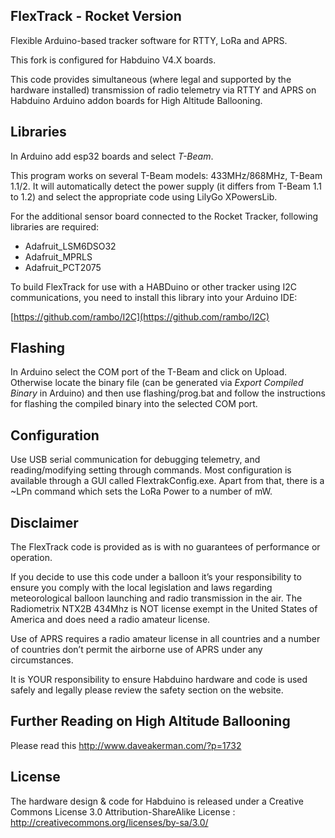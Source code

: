 ## FlexTrack - Rocket Version

Flexible Arduino-based tracker software for RTTY, LoRa and APRS.

This fork is configured for Habduino V4.X boards. 

This code provides simultaneous (where legal and supported by the hardware installed) transmission of radio telemetry via RTTY and APRS on Habduino Arduino addon boards for High Altitude Ballooning.

## Libraries

In Arduino add esp32 boards and select *T-Beam*.

This program works on several T-Beam models: 433MHz/868MHz, T-Beam 1.1/2.
It will automatically detect the power supply (it differs from T-Beam 1.1 to 1.2) and select the appropriate code using LilyGo XPowersLib.

For the additional sensor board connected to the Rocket Tracker, following libraries are required:
- Adafruit_LSM6DSO32
- Adafruit_MPRLS
- Adafruit_PCT2075

To build FlexTrack for use with a HABDuino or other tracker using I2C communications, you need to install this library into your Arduino IDE:

[https://github.com/rambo/I2C](https://github.com/rambo/I2C) 

## Flashing

In Arduino select the COM port of the T-Beam and click on Upload.
Otherwise locate the binary file (can be generated via *Export Compiled Binary* in Arduino) and then use flashing/prog.bat and follow the instructions for flashing the compiled binary into the selected COM port.

## Configuration

Use USB serial communication for debugging telemetry, and reading/modifying setting through commands.
Most configuration is available through a GUI called FlextrakConfig.exe.
Apart from that, there is a ~LPn command which sets the LoRa Power to a number of mW.

## Disclaimer

The FlexTrack code is provided as is with no guarantees of performance or operation. 

If you decide to use this code under a balloon it’s your responsibility to ensure you comply with the local legislation and laws regarding meteorological balloon launching and radio transmission in the air. 
The Radiometrix NTX2B 434Mhz is NOT license exempt in the United States of America and does need a radio amateur license.

Use of APRS requires a radio amateur license in all countries and a number of countries don’t permit the airborne use of APRS under any circumstances. 

It is YOUR responsibility to ensure Habduino hardware and code is used safely and legally please review the safety section on the website. 

## Further Reading on High Altitude Ballooning

Please read this http://www.daveakerman.com/?p=1732

## License

The hardware design & code for Habduino is released under a Creative Commons License 3.0 Attribution-ShareAlike License : http://creativecommons.org/licenses/by-sa/3.0/

